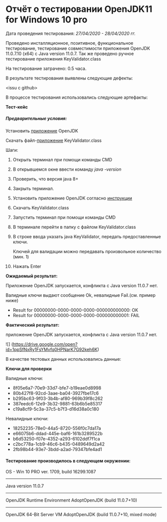 # Отчёт о тестировании OpenJDK11 for Windows 10 pro


Дата проведения тестирования: _27/04/2020 - 28/04/2020 гг._

Проведено инсталляционное, позитивное, функциональное тестирование,
тестирование совместимости приложения OpenJDK 11.0.7.10 (x64) с Java version 11.0.7. 
Так же проведено ручное тестирование приложения KeyValidator.class 
 
На тестирование затрачено: 0.5 часа.

В результате тестирования выявлены следующие дефекты:

<issu с github>

В процессе тестирования использовались следующие артефакты:

**Тест-кейс**

##### Предварительные условия:
Установить [приложение](https://docs.google.com/document/d/1CzzJeI0DCYAg7UKJivOpLj5eIfEO5tE094zAtgUL9CE/edit?usp=sharing) OpenJDK 

Скачать файл-[приложение](https://drive.google.com/open?id=1s5bjDBZAQsnPpF95f1ZFDR3Tyo8RncDA) KeyValidator.class

Шаги:
1. Открыть терминал при помощи команды CMD
2. В открывшемся окне ввести команду *java -version*
3. Проверить, что версия java 8+
4. Закрыть терминал.
5. Установить приложение OpenJDK согласно [инструкции](https://docs.google.com/document/d/1CzzJeI0DCYAg7UKJivOpLj5eIfEO5tE094zAtgUL9CE/edit?usp=sharing)  
6. Скачать KeyValidator.class
7. Запустить терминал при помощи команды CMD
8. В терминале перейти в папку с файлом KeyValidator.class
9. В строке ввода указать java KeyValidator, передать предоставленные ключи. 

   Ключей для валидации можно передавать произвольное количество (мин. 1)
10. Нажать Enter

**Ожидаемый результат:**

Приложение OpenJDK запускается, конфликта с Java version 11.0.7 нет.

Валидные ключи выдают сообщение Ok, невалидные Fail.(см. пример ниже)

 * Result for 00000000-0000-0000-0000-000000000000: OK
 * Result for 00000000-0000-0000-0000-000000000001: FAIL

**Фактический результат:**

приложение OpenJDK запускается, конфликта с Java version 11.0.7 нет.

 ![] (https://drive.google.com/open?id=1ppSfNxRy1FsYMvfq0HPNarK7G92keh6K)


В качестве тестовых данных использовались данные: 

**Ключи для проверки**

Валидные ключи:

* 8f05e6a7-70e9-33d7-bfe7-b19eae0d8998
* 80b427f8-92cd-3aae-ba04-3927fbe17c6
* b295bc63-9f03-3b4b-af80-969b39f8c262
* 387eedc6-12e9-3b32-9881-63b6b5e85317
* c19a8cf9-5c3a-37c5-b7f3-d16d38a0c180

Невалидные ключи:

* 18252235-78e0-44a5-8720-556f0c7da17a
* e66075b6-ddad-445e-baf6-161b3289522b
* b6d53250-f07e-4352-a293-6102ddf7f1ca
* c2bc778a-1cb9-46c6-b435-0489649d2a42
* 2fb98b44-93e7-3bdd-a2ad-79347bfe4ad1



#### Тестирование производилось в следующем окружении:

OS - Win 10 PRO ver. 1709, build 16299.1087
***
Java version 11.0.7
***
OpenJDK Runtime Environment AdoptOpenJDK (build 11.0.7+10)
***
OpenJDK 64-Bit Server VM AdoptOpenJDK (build 11.0.7+10, mixed mode)

